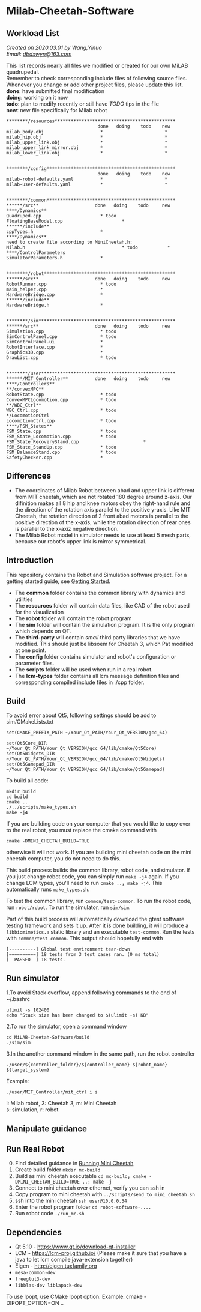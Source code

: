 # Milab-Cheetah-Software 
## Workload List
*Created on 2020.03.01 by Wang,Yinuo*\
*Email: dbdxwyn@163.com*

This list records nearly all files we modified or created for our own MiLAB quadrupedal. \
Remember to check corresponding include files of following source files. \
Whenever you change or add other project files, please update this list. \
**done**: have submitted final modification \
**doing**: working on it now \
**todo**: plan to modify recently or still have *TODO* tips in the file \
**new**: new file specifically for Milab robot
```
********/resources*********************************************
                                  done   doing    todo    new
milab_body.obj                     *                       *
milab_hip.obj                      *                       *
milab_upper_link.obj               *                       *
milab_upper_link_mirror.obj        *                       *
milab_lower_link.obj               *                       *


********/config************************************************
                                  done   doing    todo    new
milab-robot-defaults.yaml          *                       *
milab-user-defaults.yaml           *                       *


********/common************************************************
******/src**                     done   doing    todo     new
****/Dynamics**
Quadruped.cpp                      * todo
FloatingBaseModel.cpp                      * 
******/include**
cppTypes.h                         *
****/Dynamics**
need to create file according to MiniCheetah.h:
Milab.h                                    * todo           *
****/ControlParameters
SimulatorParameters.h              *


********/robot*************************************************
******/src**                     done   doing    todo     new
RobotRunner.cpp                    * todo
main_helper.cpp                    *
HardwareBridge.cpp                 *
******/include**
HardwareBridge.h                   *


********/sim***************************************************
******/src**                     done   doing    todo     new
Simulation.cpp                     * todo
SimControlPanel.cpp                * todo
SimControlPanel.ui                 *
RobotInterface.cpp                 *
Graphics3D.cpp                     *
DrawList.cpp                       * todo


********/user**************************************************
******/MIT_Controller**          done   doing    todo     new
****/Controllers**
**/convexMPC**
RobotState.cpp                     * todo
ConvexMPCLocomotion.cpp            * todo
**/WBC_Ctrl** 
WBC_Ctrl.cpp                       * todo
*/LocomotionCtrl
LocomotionCtrl.cpp                 * todo
****/FSM_States**
FSM_State.cpp                      * todo
FSM_State_Locomotion.cpp           * todo
FSM_State_RecoveryStand.cpp                        *
FSM_State_StandUp.cpp              * todo
FSM_BalanceStand.cpp               * todo
SafetyChecker.cpp                  *
```
## Differences
* The coordinates of Milab Robot between abad and upper link is different from MIT cheetah, which are not rotated 180 degree around z-axis. Our difinition makes all 8 hip and knee motors obey the right-hand rule and the direction of the rotation axis parallel to the positive y-axis. Like MIT Cheetah, the rotation direction of 2 front abad motors is parallel to the positive direction of the x-axis, while the rotation direction of rear ones is parallel to the x-axiz negative direction.
* The Milab Robot model in simulator needs to use at least 5 mesh parts, because our robot's upper link is mirror symmetrical.

## Introduction
This repository contains the Robot and Simulation software project. For a getting started guide, see [Getting Started](https://github.com/AWang-Cabin/MiLAB-Cheetah-Software/blob/master/documentation/getting_started.md).

* The **common** folder contains the common library with dynamics and utilities
* The **resources** folder will contain data files, like CAD of the robot used for the visualization
* The **robot** folder will contain the robot program
* The **sim** folder will contain the simulation program. It is the only program which depends on QT.
* The **third-party** will contain *small* third party libraries that we have modified. This should just be libsoem for Cheetah 3, which Pat modified at one point.
* The **config** folder contains simulator and robot's configuration or parameter files.
* The **scripts** folder will be used when run in a real robot.
* The **lcm-types** folder contains all lcm message definition files and corresponding compiled include files in ./cpp folder.

## Build
To avoid error about Qt5, following settings should be add to sim/CMakeLists.txt
```
set(CMAKE_PREFIX_PATH ~/Your_Qt_PATH/Your_Qt_VERSION/gcc_64)

set(Qt5Core_DIR ~/Your_Qt_PATH/Your_Qt_VERSION/gcc_64/lib/cmake/Qt5Core)
set(Qt5Widgets_DIR ~/Your_Qt_PATH/Your_Qt_VERSION/gcc_64/lib/cmake/Qt5Widgets)
set(Qt5Gamepad_DIR ~/Your_Qt_PATH/Your_Qt_VERSION/gcc_64/lib/cmake/Qt5Gamepad)
```
To build all code:
```
mkdir build
cd build
cmake ..
./../scripts/make_types.sh
make -j4
```

If you are building code on your computer that you would like to copy over to the real robot, you must replace the cmake command with
```
cmake -DMINI_CHEETAH_BUILD=TRUE
```
otherwise it will not work.  If you are building mini cheetah code on the mini cheetah computer, you do not need to do this.

This build process builds the common library, robot code, and simulator. If you just change robot code, you can simply run `make -j4` again. If you change LCM types, you'll need to run `cmake ..; make -j4`. This automatically runs `make_types.sh`.

To test the common library, run `common/test-common`. To run the robot code, run `robot/robot`. To run the simulator, run `sim/sim`.

Part of this build process will automatically download the gtest software testing framework and sets it up. After it is done building, it will produce a `libbiomimetics.a` static library and an executable `test-common`.  Run the tests with `common/test-common`. This output should hopefully end with

```
[----------] Global test environment tear-down
[==========] 18 tests from 3 test cases ran. (0 ms total)
[  PASSED  ] 18 tests.
```
## Run simulator
1.To avoid Stack overflow, append following commands to the end of ~/.bashrc
```
ulimit -s 102400
echo "Stack size has been changed to $(ulimit -s) KB"
```
2.To run the simulator, open a command window
```
cd MiLAB-Cheetah-Software/build
./sim/sim
```
3.In the another command window in the same path, run the robot controller
```
./user/${controller_folder}/${controller_name} ${robot_name} ${target_system}
```
Example:
```
./user/MIT_Controller/mit_ctrl i s 
```
i: Milab robot,  3: Cheetah 3,  m: Mini Cheetah \
s: simulation,  r: robot

## Manipulate guidance


## Run Real Robot
0. Find detailed guidance in [Running Mini Cheetah](http://ghttps://github.com/AWang-Cabin/MiLAB-Cheetah-Software/blob/master/documentation/running_mini_cheetah.mdoogle.com)
1. Create build folder `mkdir mc-build`
2. Build as mini cheetah executable `cd mc-build; cmake -DMINI_CHEETAH_BUILD=TRUE ..; make -j`
3. Connect to mini cheetah over ethernet, verify you can ssh in
4. Copy program to mini cheetah with `../scripts/send_to_mini_cheetah.sh`
5. ssh into the mini cheetah `ssh user@10.0.0.34`
6. Enter the robot program folder `cd robot-software-....`
7. Run robot code `./run_mc.sh` 

## Dependencies
- Qt 5.10 - https://www.qt.io/download-qt-installer
- LCM - https://lcm-proj.github.io/ (Please make it sure that you have a java to let lcm compile java-extension together)
- Eigen - http://eigen.tuxfamily.org
- `mesa-common-dev`
- `freeglut3-dev`
- `libblas-dev liblapack-dev`

To use Ipopt, use CMake Ipopt option. Example: cmake -DIPOPT_OPTION=ON ..


